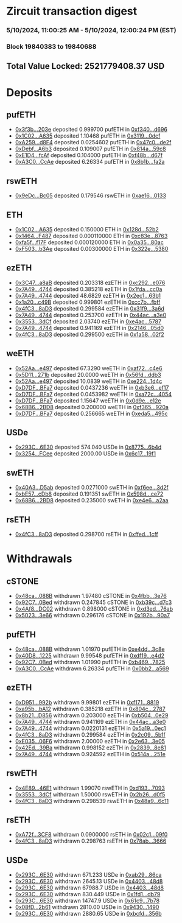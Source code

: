 # Zircuit transaction digest
### 5/10/2024, 11:00:25 AM - 5/10/2024, 12:00:24 PM (EST)
### Block 19840383 to 19840688

## Total Value Locked: 2521779408.37 USD

# Deposits
## pufETH
- [0x3f3b...203e](https://etherscan.io/address/0x3f3b2cc1b0A30ee988B6a9a276fc1be8638B203e) deposited 0.999700 pufETH in [0xf340...d696](https://etherscan.io/tx/0x3f3b2cc1b0A30ee988B6a9a276fc1be8638B203e)
- [0x1C02...A635](https://etherscan.io/address/0x1C0277287597324bF222F55360e2714bF2e1A635) deposited 1.10468 pufETH in [0x3119...0dcf](https://etherscan.io/tx/0x1C0277287597324bF222F55360e2714bF2e1A635)
- [0xA259...d8F4](https://etherscan.io/address/0xA2595455de619AE3D4f27Bf7636F521D8c86d8F4) deposited 0.0254602 pufETH in [0x47c0...de2f](https://etherscan.io/tx/0xA2595455de619AE3D4f27Bf7636F521D8c86d8F4)
- [0xDebf...A6b3](https://etherscan.io/address/0xDebf0c8A58F10315407F256b76bca2BB5449A6b3) deposited 0.109007 pufETH in [0x814a...59c8](https://etherscan.io/tx/0xDebf0c8A58F10315407F256b76bca2BB5449A6b3)
- [0xE1D4...fcAf](https://etherscan.io/address/0xE1D4D83118c9c28B751Cc97C148e24Df1708fcAf) deposited 0.104000 pufETH in [0xf48b...d67f](https://etherscan.io/tx/0xE1D4D83118c9c28B751Cc97C148e24Df1708fcAf)
- [0xA3C0...CcAe](https://etherscan.io/address/0xA3C0fd0b59457ad8B3Cb47993f7665d0d213CcAe) deposited 6.26334 pufETH in [0x8b1b...fa2a](https://etherscan.io/tx/0xA3C0fd0b59457ad8B3Cb47993f7665d0d213CcAe)
## rswETH
- [0x9eDc...Bc05](https://etherscan.io/address/0x9eDc91EDaAC815BCCAc2533817D9D1B9cF2dBc05) deposited 0.179546 rswETH in [0xae16...0133](https://etherscan.io/tx/0x9eDc91EDaAC815BCCAc2533817D9D1B9cF2dBc05)
## ETH
- [0x1C02...A635](https://etherscan.io/address/0x1C0277287597324bF222F55360e2714bF2e1A635) deposited 0.150000 ETH in [0x128d...52b2](https://etherscan.io/tx/0x1C0277287597324bF222F55360e2714bF2e1A635)
- [0x1464...F487](https://etherscan.io/address/0x1464C05f52990d94a1a049D83B9548bf97eCF487) deposited 0.000110000 ETH in [0xc83e...8763](https://etherscan.io/tx/0x1464C05f52990d94a1a049D83B9548bf97eCF487)
- [0xfa5f...f17F](https://etherscan.io/address/0xfa5f2CB9D70f50D43c707E740C16603eF10df17F) deposited 0.000120000 ETH in [0x0a35...80ac](https://etherscan.io/tx/0xfa5f2CB9D70f50D43c707E740C16603eF10df17F)
- [0xF503...b3Ae](https://etherscan.io/address/0xF50331695b25c8e04282CE4496b87cFe81EFb3Ae) deposited 0.00300000 ETH in [0x322e...5380](https://etherscan.io/tx/0xF50331695b25c8e04282CE4496b87cFe81EFb3Ae)
## ezETH
- [0x3C47...a8aB](https://etherscan.io/address/0x3C47d3eF31658E2084De2234986d77CA3aA5a8aB) deposited 0.203318 ezETH in [0xc292...e076](https://etherscan.io/tx/0x3C47d3eF31658E2084De2234986d77CA3aA5a8aB)
- [0x7A49...4744](https://etherscan.io/address/0x7A493Be5c2ce014cD049Bf178a1ac0Db1B434744) deposited 0.385218 ezETH in [0x1fda...cc0a](https://etherscan.io/tx/0x7A493Be5c2ce014cD049Bf178a1ac0Db1B434744)
- [0x7A49...4744](https://etherscan.io/address/0x7A493Be5c2ce014cD049Bf178a1ac0Db1B434744) deposited 48.6829 ezETH in [0x2ec1...63b1](https://etherscan.io/tx/0x7A493Be5c2ce014cD049Bf178a1ac0Db1B434744)
- [0x1a20...c49B](https://etherscan.io/address/0x1a20B32FDE1EdFab1f84b325379a7c5609ABc49B) deposited 0.999801 ezETH in [0xcc7b...fbff](https://etherscan.io/tx/0x1a20B32FDE1EdFab1f84b325379a7c5609ABc49B)
- [0x4fC3...8aD3](https://etherscan.io/address/0x4fC3c1c9e4097a311D6FB674Eb4557C2Ea478aD3) deposited 0.299584 ezETH in [0x31f9...3a6d](https://etherscan.io/tx/0x4fC3c1c9e4097a311D6FB674Eb4557C2Ea478aD3)
- [0x7A49...4744](https://etherscan.io/address/0x7A493Be5c2ce014cD049Bf178a1ac0Db1B434744) deposited 0.253700 ezETH in [0x44ac...a3e0](https://etherscan.io/tx/0x7A493Be5c2ce014cD049Bf178a1ac0Db1B434744)
- [0x3553...3dCf](https://etherscan.io/address/0x355317b8fFA784Cba6519454f47Ba3Ab447a3dCf) deposited 2.03740 ezETH in [0xe4ac...5787](https://etherscan.io/tx/0x355317b8fFA784Cba6519454f47Ba3Ab447a3dCf)
- [0x7A49...4744](https://etherscan.io/address/0x7A493Be5c2ce014cD049Bf178a1ac0Db1B434744) deposited 0.941169 ezETH in [0x2146...05d0](https://etherscan.io/tx/0x7A493Be5c2ce014cD049Bf178a1ac0Db1B434744)
- [0x4fC3...8aD3](https://etherscan.io/address/0x4fC3c1c9e4097a311D6FB674Eb4557C2Ea478aD3) deposited 0.299500 ezETH in [0x1a58...02f2](https://etherscan.io/tx/0x4fC3c1c9e4097a311D6FB674Eb4557C2Ea478aD3)
## weETH
- [0x52Aa...e497](https://etherscan.io/address/0x52Aa899454998Be5b000Ad077a46Bbe360F4e497) deposited 67.3290 weETH in [0xaf72...c4e6](https://etherscan.io/tx/0x52Aa899454998Be5b000Ad077a46Bbe360F4e497)
- [0x5D11...271b](https://etherscan.io/address/0x5D1124FB77c539eC92E3ef853053bBcE1E98271b) deposited 20.0000 weETH in [0x56fd...ddb3](https://etherscan.io/tx/0x5D1124FB77c539eC92E3ef853053bBcE1E98271b)
- [0x52Aa...e497](https://etherscan.io/address/0x52Aa899454998Be5b000Ad077a46Bbe360F4e497) deposited 10.0839 weETH in [0xe224...1d4c](https://etherscan.io/tx/0x52Aa899454998Be5b000Ad077a46Bbe360F4e497)
- [0xD7DF...BFa7](https://etherscan.io/address/0xD7DF7E085214743530afF339aFC420c7c720BFa7) deposited 0.0437236 weETH in [0xb3e6...ef17](https://etherscan.io/tx/0xD7DF7E085214743530afF339aFC420c7c720BFa7)
- [0xD7DF...BFa7](https://etherscan.io/address/0xD7DF7E085214743530afF339aFC420c7c720BFa7) deposited 0.0453982 weETH in [0xa72c...4054](https://etherscan.io/tx/0xD7DF7E085214743530afF339aFC420c7c720BFa7)
- [0xD7DF...BFa7](https://etherscan.io/address/0xD7DF7E085214743530afF339aFC420c7c720BFa7) deposited 1.15647 weETH in [0x0d9e...e12e](https://etherscan.io/tx/0xD7DF7E085214743530afF339aFC420c7c720BFa7)
- [0x68B6...2BD8](https://etherscan.io/address/0x68B6D29c49C970705B31821C1Eb760D86B822BD8) deposited 0.200000 weETH in [0xf365...920a](https://etherscan.io/tx/0x68B6D29c49C970705B31821C1Eb760D86B822BD8)
- [0xD7DF...BFa7](https://etherscan.io/address/0xD7DF7E085214743530afF339aFC420c7c720BFa7) deposited 0.256665 weETH in [0xeda5...495c](https://etherscan.io/tx/0xD7DF7E085214743530afF339aFC420c7c720BFa7)
## USDe
- [0x293C...6E30](https://etherscan.io/address/0x293C6937D8D82e05B01335F7B33FBA0c8e256E30) deposited 574.040 USDe in [0x8775...6b4d](https://etherscan.io/tx/0x293C6937D8D82e05B01335F7B33FBA0c8e256E30)
- [0x3254...FCee](https://etherscan.io/address/0x3254c7c169E6605186787a2701037feEc9BCFCee) deposited 2000.00 USDe in [0x6c17...19f1](https://etherscan.io/tx/0x3254c7c169E6605186787a2701037feEc9BCFCee)
## swETH
- [0x40A3...D5ab](https://etherscan.io/address/0x40A3B3B1C3F59564Df902f2575702e5bC3cED5ab) deposited 0.0271000 swETH in [0xf6ee...3d2f](https://etherscan.io/tx/0x40A3B3B1C3F59564Df902f2575702e5bC3cED5ab)
- [0xbE57...cDb8](https://etherscan.io/address/0xbE577c9e94d6A2598eDde9089B78AEF5a549cDb8) deposited 0.191351 swETH in [0x598d...ce72](https://etherscan.io/tx/0xbE577c9e94d6A2598eDde9089B78AEF5a549cDb8)
- [0x68B6...2BD8](https://etherscan.io/address/0x68B6D29c49C970705B31821C1Eb760D86B822BD8) deposited 0.235000 swETH in [0xe4e6...a2aa](https://etherscan.io/tx/0x68B6D29c49C970705B31821C1Eb760D86B822BD8)
## rsETH
- [0x4fC3...8aD3](https://etherscan.io/address/0x4fC3c1c9e4097a311D6FB674Eb4557C2Ea478aD3) deposited 0.298700 rsETH in [0xffed...1cff](https://etherscan.io/tx/0x4fC3c1c9e4097a311D6FB674Eb4557C2Ea478aD3)
# Withdrawals
## cSTONE
- [0x48ca...088B](https://etherscan.io/address/0x48ca1319746D616eDf8C795ED4e411c8Fd0D088B) withdrawn 1.97480 cSTONE in [0x4fbb...3e76](https://etherscan.io/tx/0x48ca1319746D616eDf8C795ED4e411c8Fd0D088B)
- [0x92C7...0Bed](https://etherscan.io/address/0x92C7EE4eE96535F410Cdc52c5404F4c8ee2d0Bed) withdrawn 0.247845 cSTONE in [0xb39c...d7c3](https://etherscan.io/tx/0x92C7EE4eE96535F410Cdc52c5404F4c8ee2d0Bed)
- [0x4Af8...DC02](https://etherscan.io/address/0x4Af817fe8495E555aF157eE814D9df459CE4DC02) withdrawn 0.898000 cSTONE in [0xd3ed...76ab](https://etherscan.io/tx/0x4Af817fe8495E555aF157eE814D9df459CE4DC02)
- [0x5023...3e66](https://etherscan.io/address/0x5023E532D51e2b86F90bCe866b2469E9ecf33e66) withdrawn 0.296176 cSTONE in [0x192b...90a7](https://etherscan.io/tx/0x5023E532D51e2b86F90bCe866b2469E9ecf33e66)
## pufETH
- [0x48ca...088B](https://etherscan.io/address/0x48ca1319746D616eDf8C795ED4e411c8Fd0D088B) withdrawn 1.01970 pufETH in [0xe4dd...3c8e](https://etherscan.io/tx/0x48ca1319746D616eDf8C795ED4e411c8Fd0D088B)
- [0x40D8...1225](https://etherscan.io/address/0x40D80168B6663700B6AE55d71a8c2Cf61d0C1225) withdrawn 9.99548 pufETH in [0xdf19...e4d2](https://etherscan.io/tx/0x40D80168B6663700B6AE55d71a8c2Cf61d0C1225)
- [0x92C7...0Bed](https://etherscan.io/address/0x92C7EE4eE96535F410Cdc52c5404F4c8ee2d0Bed) withdrawn 1.01990 pufETH in [0xb469...7825](https://etherscan.io/tx/0x92C7EE4eE96535F410Cdc52c5404F4c8ee2d0Bed)
- [0xA3C0...CcAe](https://etherscan.io/address/0xA3C0fd0b59457ad8B3Cb47993f7665d0d213CcAe) withdrawn 6.26334 pufETH in [0x0bb2...a569](https://etherscan.io/tx/0xA3C0fd0b59457ad8B3Cb47993f7665d0d213CcAe)
## ezETH
- [0xD951...992b](https://etherscan.io/address/0xD951f36d46D73CbfDBaD11ccc10a189694d3992b) withdrawn 9.99801 ezETH in [0xf171...8819](https://etherscan.io/tx/0xD951f36d46D73CbfDBaD11ccc10a189694d3992b)
- [0xa95b...bA12](https://etherscan.io/address/0xa95b830E320A365A976e946CFD289CeD4C74bA12) withdrawn 0.385218 ezETH in [0x804c...2787](https://etherscan.io/tx/0xa95b830E320A365A976e946CFD289CeD4C74bA12)
- [0x8b21...D856](https://etherscan.io/address/0x8b21cF792d6c75d3471fEa9CDD8AF41bc2eCD856) withdrawn 0.203000 ezETH in [0xb504...0e29](https://etherscan.io/tx/0x8b21cF792d6c75d3471fEa9CDD8AF41bc2eCD856)
- [0x7A49...4744](https://etherscan.io/address/0x7A493Be5c2ce014cD049Bf178a1ac0Db1B434744) withdrawn 0.941169 ezETH in [0x44ac...a3e0](https://etherscan.io/tx/0x7A493Be5c2ce014cD049Bf178a1ac0Db1B434744)
- [0x7A49...4744](https://etherscan.io/address/0x7A493Be5c2ce014cD049Bf178a1ac0Db1B434744) withdrawn 0.0220131 ezETH in [0x5a19...0ec1](https://etherscan.io/tx/0x7A493Be5c2ce014cD049Bf178a1ac0Db1B434744)
- [0x4fC3...8aD3](https://etherscan.io/address/0x4fC3c1c9e4097a311D6FB674Eb4557C2Ea478aD3) withdrawn 0.299584 ezETH in [0x2c09...5b1f](https://etherscan.io/tx/0x4fC3c1c9e4097a311D6FB674Eb4557C2Ea478aD3)
- [0xE035...06F6](https://etherscan.io/address/0xE0352Dbcc442820f0FAD9506C77E6a669BaF06F6) withdrawn 2.00000 ezETH in [0x2e63...3e05](https://etherscan.io/tx/0xE0352Dbcc442820f0FAD9506C77E6a669BaF06F6)
- [0x42Ed...39Ba](https://etherscan.io/address/0x42EdC9E6a511bCC25503E1eFF7cA77b635fB39Ba) withdrawn 0.998152 ezETH in [0x2839...8e81](https://etherscan.io/tx/0x42EdC9E6a511bCC25503E1eFF7cA77b635fB39Ba)
- [0x7A49...4744](https://etherscan.io/address/0x7A493Be5c2ce014cD049Bf178a1ac0Db1B434744) withdrawn 0.924592 ezETH in [0x514a...251e](https://etherscan.io/tx/0x7A493Be5c2ce014cD049Bf178a1ac0Db1B434744)
## rswETH
- [0x4E89...46E1](https://etherscan.io/address/0x4E897F7Ac638256a96aAEC9AbBF3603EcD0246E1) withdrawn 1.99070 rswETH in [0xd193...7093](https://etherscan.io/tx/0x4E897F7Ac638256a96aAEC9AbBF3603EcD0246E1)
- [0x3553...3dCf](https://etherscan.io/address/0x355317b8fFA784Cba6519454f47Ba3Ab447a3dCf) withdrawn 1.50000 rswETH in [0x2b26...d0f5](https://etherscan.io/tx/0x355317b8fFA784Cba6519454f47Ba3Ab447a3dCf)
- [0x4fC3...8aD3](https://etherscan.io/address/0x4fC3c1c9e4097a311D6FB674Eb4557C2Ea478aD3) withdrawn 0.298539 rswETH in [0x48a9...6c11](https://etherscan.io/tx/0x4fC3c1c9e4097a311D6FB674Eb4557C2Ea478aD3)
## rsETH
- [0xA72f...3CF8](https://etherscan.io/address/0xA72feA573a01B461EFA14552aA54661784De3CF8) withdrawn 0.0900000 rsETH in [0x02c1...09f0](https://etherscan.io/tx/0xA72feA573a01B461EFA14552aA54661784De3CF8)
- [0x4fC3...8aD3](https://etherscan.io/address/0x4fC3c1c9e4097a311D6FB674Eb4557C2Ea478aD3) withdrawn 0.298763 rsETH in [0x78ab...3666](https://etherscan.io/tx/0x4fC3c1c9e4097a311D6FB674Eb4557C2Ea478aD3)
## USDe
- [0x293C...6E30](https://etherscan.io/address/0x293C6937D8D82e05B01335F7B33FBA0c8e256E30) withdrawn 671.233 USDe in [0xab29...86ca](https://etherscan.io/tx/0x293C6937D8D82e05B01335F7B33FBA0c8e256E30)
- [0x293C...6E30](https://etherscan.io/address/0x293C6937D8D82e05B01335F7B33FBA0c8e256E30) withdrawn 2645.13 USDe in [0x4403...48d8](https://etherscan.io/tx/0x293C6937D8D82e05B01335F7B33FBA0c8e256E30)
- [0x293C...6E30](https://etherscan.io/address/0x293C6937D8D82e05B01335F7B33FBA0c8e256E30) withdrawn 67988.7 USDe in [0x4403...48d8](https://etherscan.io/tx/0x293C6937D8D82e05B01335F7B33FBA0c8e256E30)
- [0x293C...6E30](https://etherscan.io/address/0x293C6937D8D82e05B01335F7B33FBA0c8e256E30) withdrawn 830.449 USDe in [0x1fd1...db79](https://etherscan.io/tx/0x293C6937D8D82e05B01335F7B33FBA0c8e256E30)
- [0x293C...6E30](https://etherscan.io/address/0x293C6937D8D82e05B01335F7B33FBA0c8e256E30) withdrawn 14747.9 USDe in [0x61c9...7b78](https://etherscan.io/tx/0x293C6937D8D82e05B01335F7B33FBA0c8e256E30)
- [0x08fD...2b61](https://etherscan.io/address/0x08fD406840A6215EF9027701c923cF17240a2b61) withdrawn 2810.00 USDe in [0x9430...1490](https://etherscan.io/tx/0x08fD406840A6215EF9027701c923cF17240a2b61)
- [0x293C...6E30](https://etherscan.io/address/0x293C6937D8D82e05B01335F7B33FBA0c8e256E30) withdrawn 2880.65 USDe in [0xbcfd...356b](https://etherscan.io/tx/0x293C6937D8D82e05B01335F7B33FBA0c8e256E30)

